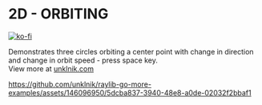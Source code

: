 
# 2D - ORBITING

[![ko-fi](https://ko-fi.com/img/githubbutton_sm.svg)](https://ko-fi.com/E1E5YOJH1)

Demonstrates three circles orbiting a center point with change in direction and change in orbit speed - press space key.  
View more at [unklnik.com](https://unklnik.com/posts/2d-orbiting/)

https://github.com/unklnik/raylib-go-more-examples/assets/146096950/5dcba837-3940-48e8-a0de-02032f2bbaf1
